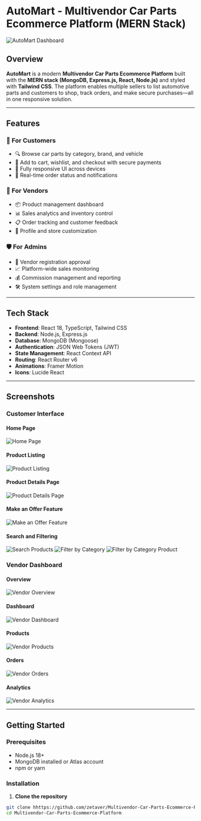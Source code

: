 # AutoMart - Multivendor Car Parts Ecommerce Platform (MERN Stack)

![AutoMart Dashboard](https://images.unsplash.com/photo-1460925895917-afdab827c52f?auto=format&fit=crop&w=1200&h=630)

## Overview

**AutoMart** is a modern **Multivendor Car Parts Ecommerce Platform** built with the **MERN stack (MongoDB, Express.js, React, Node.js)** and styled with **Tailwind CSS**. The platform enables multiple sellers to list automotive parts and customers to shop, track orders, and make secure purchases—all in one responsive solution.

---

## Features

### 🚗 For Customers
- 🔍 Browse car parts by category, brand, and vehicle
- 🛒 Add to cart, wishlist, and checkout with secure payments
- 📱 Fully responsive UI across devices
- 🔔 Real-time order status and notifications

### 🧰 For Vendors
- 📦 Product management dashboard
- 📊 Sales analytics and inventory control
- 📋 Order tracking and customer feedback
- 🎯 Profile and store customization

### 🛡️ For Admins
- 👥 Vendor registration approval
- 📈 Platform-wide sales monitoring
- 💰 Commission management and reporting
- 🛠️ System settings and role management

---

## Tech Stack

- **Frontend**: React 18, TypeScript, Tailwind CSS
- **Backend**: Node.js, Express.js
- **Database**: MongoDB (Mongoose)
- **Authentication**: JSON Web Tokens (JWT)
- **State Management**: React Context API
- **Routing**: React Router v6
- **Animations**: Framer Motion
- **Icons**: Lucide React

---

## Screenshots

### Customer Interface

#### Home Page
![Home Page](./screenshots/home.png)

#### Product Listing
![Product Listing](./screenshots/products.png)

#### Product Details Page
![Product Details Page](./screenshots/product_details.png)

#### Make an Offer Feature
![Make an Offer Feature](./screenshots/make_an_offer.png)

#### Search and Filtering
![Search Products](./screenshots/search_products.png)
![Filter by Category](./screenshots/filter_by_category.png)
![Filter by Category Product](./screenshots/filter_by_category_product.png)

### Vendor Dashboard

#### Overview
![Vendor Overview](./screenshots/vendor.png)

#### Dashboard
![Vendor Dashboard](./screenshots/vendor_dashbord.png)

#### Products
![Vendor Products](./screenshots/vendor_products.png)

#### Orders
![Vendor Orders](./screenshots/vendor_orders.png)

#### Analytics
![Vendor Analytics](./screenshots/vendor_analytics.png)

---

## Getting Started

### Prerequisites
- Node.js 18+
- MongoDB installed or Atlas account
- npm or yarn

### Installation

1. **Clone the repository**
```bash
git clone hhttps://github.com/zetaver/Multivendor-Car-Parts-Ecommerce-Platform.git
cd Multivendor-Car-Parts-Ecommerce-Platform
